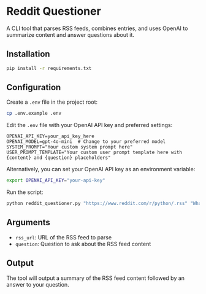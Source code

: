 # Reddit Questioner

A CLI tool that parses RSS feeds, combines entries, and uses OpenAI to summarize content and answer questions about it.

## Installation

```bash
pip install -r requirements.txt
```

## Configuration

Create a `.env` file in the project root:

```bash
cp .env.example .env
```

Edit the `.env` file with your OpenAI API key and preferred settings:

```
OPENAI_API_KEY=your_api_key_here
OPENAI_MODEL=gpt-4o-mini  # Change to your preferred model
SYSTEM_PROMPT="Your custom system prompt here"
USER_PROMPT_TEMPLATE="Your custom user prompt template here with {content} and {question} placeholders"
```

Alternatively, you can set your OpenAI API key as an environment variable:

```bash
export OPENAI_API_KEY="your-api-key"
```

Run the script:

```bash
python reddit_questioner.py "https://www.reddit.com/r/python/.rss" "What are the trending topics in Python?"
```

## Arguments

- `rss_url`: URL of the RSS feed to parse
- `question`: Question to ask about the RSS feed content

## Output

The tool will output a summary of the RSS feed content followed by an answer to your question.